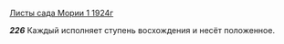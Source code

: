 
[Листы сада Мории 1 1924г](https://127.0.0.1:4002/agni/1924)

___226___
Каждый исполняет ступень восхождения и несёт положенное.   

